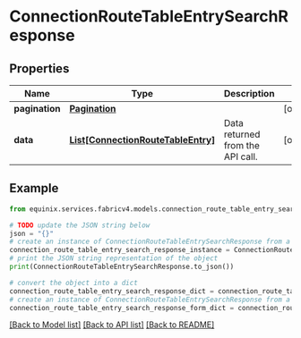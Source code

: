 # ConnectionRouteTableEntrySearchResponse


## Properties

Name | Type | Description | Notes
------------ | ------------- | ------------- | -------------
**pagination** | [**Pagination**](Pagination.md) |  | [optional] 
**data** | [**List[ConnectionRouteTableEntry]**](ConnectionRouteTableEntry.md) | Data returned from the API call. | [optional] 

## Example

```python
from equinix.services.fabricv4.models.connection_route_table_entry_search_response import ConnectionRouteTableEntrySearchResponse

# TODO update the JSON string below
json = "{}"
# create an instance of ConnectionRouteTableEntrySearchResponse from a JSON string
connection_route_table_entry_search_response_instance = ConnectionRouteTableEntrySearchResponse.from_json(json)
# print the JSON string representation of the object
print(ConnectionRouteTableEntrySearchResponse.to_json())

# convert the object into a dict
connection_route_table_entry_search_response_dict = connection_route_table_entry_search_response_instance.to_dict()
# create an instance of ConnectionRouteTableEntrySearchResponse from a dict
connection_route_table_entry_search_response_form_dict = connection_route_table_entry_search_response.from_dict(connection_route_table_entry_search_response_dict)
```
[[Back to Model list]](../README.md#documentation-for-models) [[Back to API list]](../README.md#documentation-for-api-endpoints) [[Back to README]](../README.md)


